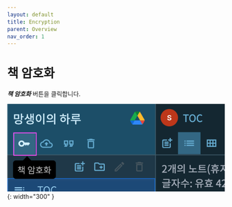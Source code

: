 ```yaml
---
layout: default
title: Encryption
parent: Overview
nav_order: 1
---
```


# 책 암호화

***책 암호화*** 버튼을 클릭합니다.

![](../../assets/images/ssda_02_overview_01.png){: width="300" }